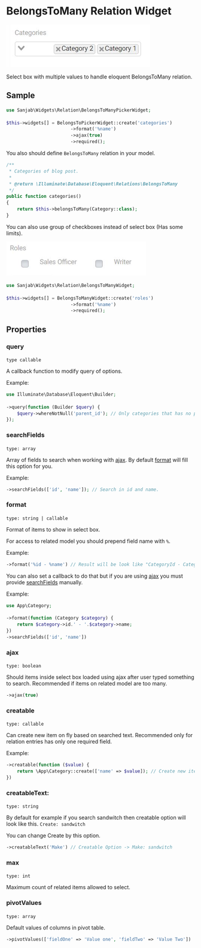 # BelongsToMany Relation Widget
![BelongsToMany Picker](../images/screenshots/widgets/belongs-to-many-picker.jpg)

Select box with multiple values to handle eloquent BelongsToMany relation.

## Sample
```php
use Sanjab\Widgets\Relation\BelongsToManyPickerWidget;

$this->widgets[] = BelongsToPickerWidget::create('categories')
                        ->format('%name')
                        ->ajax(true)
                        ->required();
```

You also should define `BelongsToMany` relation in your model.
```php
/**
 * Categories of blog post.
 *
 * @return \Illuminate\Database\Eloquent\Relations\BelongsToMany
 */
public function categories()
{
    return $this->belongsToMany(Category::class);
}
```

You can also use group of checkboxes instead of select box (Has some limits).

![BelongsToMany Checkbox](../images/screenshots/widgets/belongs-to-many-checkbox.jpg)

```php
use Sanjab\Widgets\Relation\BelongsToManyWidget;

$this->widgets[] = BelongsToManyWidget::create('roles')
                        ->format('%name')
                        ->required();
```

## Properties

### query
`type callable`

A callback function to modify query of options.

Example:
```php
use Illuminate\Database\Eloquent\Builder;

->query(function (Builder $query) {
    $query->whereNotNull('parent_id'); // Only categories that has no parent_id
});
```

### searchFields
`type: array`

Array of fields to search when working with [ajax](#ajax). By default [format](#format) will fill this option for you.

Example:
```php
->searchFields(['id', 'name']); // Search in id and name.
```

### format
`type: string | callable`

Format of items to show in select box.

For access to related model you should prepend field name with `%`.

Example:
```php
->format('%id - %name') // Result will be look like "CategoryId - Category Name"
```

You can also set a callback to do that but if you are using [ajax](#ajax) you must provide [searchFields](#searchfields) manually.

Example:
```php
use App\Category;

->format(function (Category $category) {
    return $category->id.' - '.$category->name;
})
->searchFields(['id', 'name'])
```

### ajax
`type: boolean`

Should items inside select box loaded using ajax after user typed something to search.
Recommended if items on related model are too many.

```php
->ajax(true)
```

### creatable
`type: callable`

Can create new item on fly based on searched text.
Recommended only for relation entries has only one required field.

Example:
```php
->creatable(function ($value) {
    return \App\Category::create(['name' => $value]); // Create new item based on searched text and then return it to assign.
})
```

### creatableText:
`type: string`

By default for example if you search sandwitch then creatable option will look like this.
`Create: sandwitch`

You can change Create by this option.

```php
->creatableText('Make') // Creatable Option -> Make: sandwitch
```

### max
`type: int`

Maximum count of related items allowed to select.

### pivotValues
`type: array`

Default values of columns in pivot table.

```php
->pivotValues(['fieldOne' => 'Value one', 'fieldTwo' => 'Value Two'])
```
